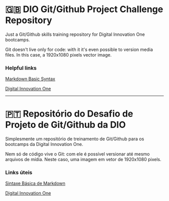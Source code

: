 # :uk: DIO Git/Github Project Challenge Repository

Just a Git/Github skills training repository for Digital Innovation One bootcamps.

Git doesn't live only for code: with it it's even possible to version media files. In this case, a 1920x1080 pixels vector image.

### Helpful links

[Markdown Basic Syntax](https://www.markdownguide.org/)

[Digital Innovation One](https://digitalinnovation.one)

---
# :portugal: Repositório do Desafio de Projeto de Git/Github da DIO

Simplesmente um repositório de treinamento de Git/Github para os bootcamps da Digital Innovation One.

Nem só de código vive o Git: com ele é possível versionar até mesmo arquivos de mídia. Neste caso, uma imagem em vetor de 1920x1080 pixels.

### Links úteis

[Sintaxe Básica de Markdown](https://www.markdownguide.org/)

[Digital Innovation One](https://digitalinnovation.one)
